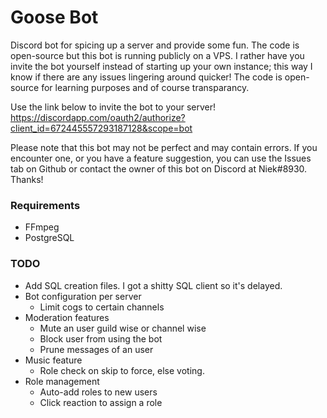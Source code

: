 # Goose Bot #
Discord bot for spicing up a server and provide some fun. The code is open-source but this bot is running publicly on a VPS. I rather have you invite the bot yourself instead of starting up your own instance; this way I know if there are any issues lingering around quicker! The code is open-source for learning purposes and of course transparancy.

Use the link below to invite the bot to your server!
https://discordapp.com/oauth2/authorize?client_id=672445557293187128&scope=bot

Please note that this bot may not be perfect and may contain errors. If you encounter one, or you have a feature suggestion, you can use the Issues tab on Github or contact the owner of this bot on Discord at Niek#8930. Thanks!

### Requirements ###
* FFmpeg 
* PostgreSQL

### TODO ###
* Add SQL creation files. I got a shitty SQL client so it's delayed.
* Bot configuration per server
	* Limit cogs to certain channels
* Moderation features
	* Mute an user guild wise or channel wise
	* Block user from using the bot
	* Prune messages of an user
* Music feature
	* Role check on skip to force, else voting.
* Role management
	* Auto-add roles to new users
	* Click reaction to assign a role
